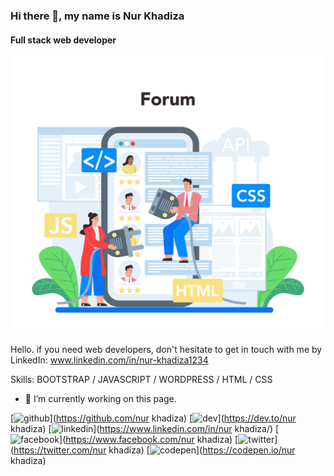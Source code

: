 ### Hi there 👋, my name is Nur Khadiza
#### Full stack web developer 
![Full stack web developer ](https://github.com/NurKhadiza/NurKhadiza/blob/main/26195287_backend_online_2.jpg)

Hello. if you need web developers, don't hesitate to get in touch with me by LinkedIn: www.linkedin.com/in/nur-khadiza1234



Skills: BOOTSTRAP  / JAVASCRIPT  / WORDPRESS / HTML / CSS

- 🔭 I’m currently working on this page. 


[<img src='https://cdn.jsdelivr.net/npm/simple-icons@3.0.1/icons/github.svg' alt='github' height='40'>](https://github.com/nur khadiza)  [<img src='https://cdn.jsdelivr.net/npm/simple-icons@3.0.1/icons/dev-dot-to.svg' alt='dev' height='40'>](https://dev.to/nur khadiza)  [<img src='https://cdn.jsdelivr.net/npm/simple-icons@3.0.1/icons/linkedin.svg' alt='linkedin' height='40'>](https://www.linkedin.com/in/nur khadiza/)  [<img src='https://cdn.jsdelivr.net/npm/simple-icons@3.0.1/icons/facebook.svg' alt='facebook' height='40'>](https://www.facebook.com/nur khadiza)  [<img src='https://cdn.jsdelivr.net/npm/simple-icons@3.0.1/icons/twitter.svg' alt='twitter' height='40'>](https://twitter.com/nur khadiza)  [<img src='https://cdn.jsdelivr.net/npm/simple-icons@3.0.1/icons/codepen.svg' alt='codepen' height='40'>](https://codepen.io/nur khadiza)  

